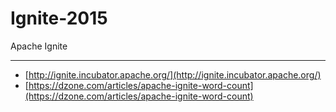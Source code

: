 # Ignite-2015
Apache Ignite

__________________
- [http://ignite.incubator.apache.org/](http://ignite.incubator.apache.org/)
- [https://dzone.com/articles/apache-ignite-word-count](https://dzone.com/articles/apache-ignite-word-count)